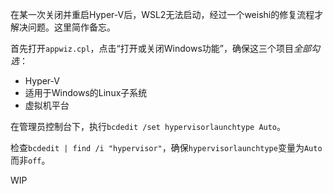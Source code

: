 
在某一次关闭并重启Hyper-V后，WSL2无法启动，经过一个weishi的修复流程才解决问题。这里简作备忘。

首先打开`appwiz.cpl`，点击“打开或关闭Windows功能”，确保这三个项目*全部勾选*：
- Hyper-V
- 适用于Windows的Linux子系统
- 虚拟机平台

在管理员控制台下，执行`bcdedit /set hypervisorlaunchtype Auto`。

检查`bcdedit | find /i "hypervisor"`，确保`hypervisorlaunchtype`变量为`Auto`而非`off`。

WIP